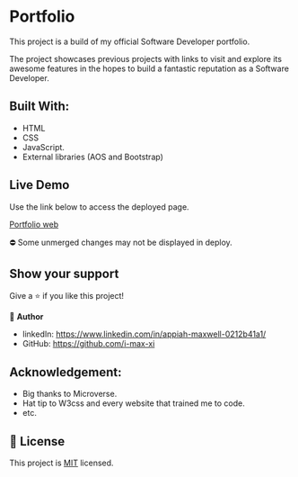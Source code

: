 # Portfolio

This project is a build of my official Software Developer portfolio.



The project showcases previous projects with links to visit and explore its awesome features
in the hopes to build a fantastic reputation as a Software Developer.

## Built With:
 - HTML
 - CSS
 - JavaScript.
 - External libraries (AOS and Bootstrap)


## Live Demo
Use the link below to access the deployed page.

[Portfolio web](https://i-max-xi.github.io/Appiah-Gyimah-Maxwell/)

⛔ Some unmerged changes may not be displayed in deploy.



## Show your support
Give a ⭐️ if you like this project!


👤 **Author** 
  - linkedIn: https://www.linkedin.com/in/appiah-maxwell-0212b41a1/
  - GitHub: https://github.com/i-max-xi


## Acknowledgement:
   - Big thanks to Microverse.
   - Hat tip to W3css and every website that trained me to code.
   - etc.

## 📝 License
   This project is [MIT](license.md) licensed.
